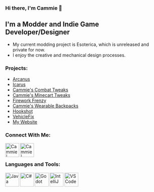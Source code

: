 ### Hi there, I'm Cammie 👋

## I'm a Modder and Indie Game Developer/Designer
- My current modding project is Esoterica, which is unreleased and private for now.
- I enjoy the creative and mechanical design processes.

### Projects:
- [Arcanus][arcanus]
- [Icarus][icarus]
- [Cammie's Combat Tweaks][combattweaks]
- [Cammie's Minecart Tweaks][minecarttweaks]
- [Firework Frenzy][fireworkfrenzy]
- [Cammie's Wearable Backpacks][backpacks]
- [Hookshot][hookshot]
- [VehicleFix][vehiclefix]
- [My Website][website]

### Connect With Me:
[<img align="left" alt="Cammie | Twitter" width="44px" src="https://www.danoneinstitute.org/wp-content/uploads/2020/06/logo-rond-twitter.png" />][twitter]
[<img align="left" alt="Cammie | Discord" width="44px" src="https://cdn4.iconfinder.com/data/icons/logos-and-brands/512/91_Discord_logo_logos-512.png" />][discord]

<br />
<br />

### Languages and Tools:
<img align="left" alt="Java" width="44px" src="https://img.icons8.com/color/452/java-coffee-cup-logo--v1.png" />
<img align="left" alt="C#" width="44px" src="https://static.cdnlogo.com/logos/c/27/c.svg" />
<img align="left" alt="Godot" width="44px" src="https://plugins.jetbrains.com/files/13107/132210/icon/pluginIcon.svg" />
<img align="left" alt="IntelliJ" width="44px" src="https://upload.wikimedia.org/wikipedia/commons/thumb/9/9c/IntelliJ_IDEA_Icon.svg/1200px-IntelliJ_IDEA_Icon.svg.png" />
<img align="left" alt="VSCode" width="44px" src="https://user-images.githubusercontent.com/674621/71187801-14e60a80-2280-11ea-94c9-e56576f76baf.png" />

<br />
<br />

[twitter]: https://twitter.com/Camellias__
[discord]: https://discord.gg/f5dFYWX
[arcanus]: https://github.com/CammiePone/Arcanus
[icarus]: https://github.com/CammiePone/Icarus
[combattweaks]: https://github.com/CammiePone/Cammies-Combat-Tweaks
[minecarttweaks]: https://github.com/CammiePone/Cammies-Minecart-Tweaks
[fireworkfrenzy]: https://github.com/CammiePone/FireworkFix
[backpacks]: https://github.com/CammiePone/Cammies-Wearable-Backpacks
[hookshot]: https://github.com/CammiePone/Hookshot
[vehiclefix]: https://github.com/CammiePone/VehicleFix
[website]: https://github.com/CammiePone/cammiepone.github.io
